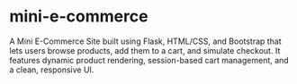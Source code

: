 # mini-e-commerce
A Mini E-Commerce Site built using Flask, HTML/CSS, and Bootstrap that lets users browse products, add them to a cart, and simulate checkout. It features dynamic product rendering, session-based cart management, and a clean, responsive UI.
